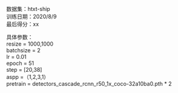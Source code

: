 数据集：htxt-ship  
训练日期：2020/8/9  
最后得分：xx  


具体参数：  
resize = 1000,1000  
batchsize = 2   
lr = 0.01  
epoch = 51  
step = [20,38]  
aspp =（1,2,3,1）  
pretrain = detectors_cascade_rcnn_r50_1x_coco-32a10ba0.pth * 2  

